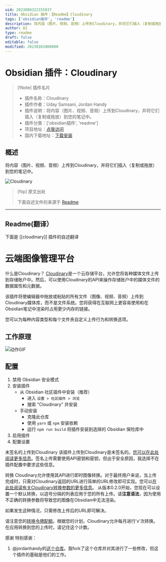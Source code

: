 ```yaml
---
uid: 2023080322155837
title: Obsidian 插件：【Readme】Cloudinary
tags: ['obsidian插件', 'readme']
description: 将内容（图片、视频、音频）上传到Cloudinary，并将它们插入（复制或拖放）到您的笔记中。
author: AI
type: readme
draft: false
editable: false
modified: 20230101000000
---
```


# Obsidian 插件：Cloudinary

> [!Note] 插件名片
> - 插件名称：Cloudinary
> - 插件作者：Uday Samsani, Jordan Handy
> - 插件说明：将内容（图片、视频、音频）上传到Cloudinary，并将它们插入（复制或拖放）到您的笔记中。
> - 插件分类：['obsidian插件', 'readme']
> - 项目地址：[点我访问](https://github.com/uday-samsani/obsidian-cloudinary)
> - 国内下载地址：[下载安装](https://pkmer.cn/products/plugin/pluginMarket/?cloudinary)

## 概述

将内容（图片、视频、音频）上传到Cloudinary，并将它们插入（复制或拖放）到您的笔记中。

![Cloudinary](https://cdn.pkmer.cn/covers/cloudinary_new.gif!pkmer)

> [!tip] 原文出处
> 
>下面自述文件的来源于 [Readme](https://ghproxy.net/https://raw.githubusercontent.com/uday-samsani/obsidian-cloudinary/main/README.md)
> 

---

## Readme(翻译）

下面是 [[cloudinary]] 插件的自述翻译


# 云端图像管理平台

什么是Cloudinary？
[Cloudinary](https://cloudinary.com/)是一个云存储平台，允许您将各种媒体文件上传到存储账户中。然后，可以使用Cloudinary的API来操作存储账户中的媒体文件的数据属性和元数据。

该插件将使编辑器中拖放或粘贴的所有文件（图像、视频、音频）上传到Cloudinary媒体库，而不是文件系统。您将获得在互联网上更容易使用和在Obsidian笔记中渲染时占用更少内存的链接。

您可以为每种内容类型和每个文件夹自定义上传行为和转换选项。

## 工作原理

![动作GIF](docs/assets/cloudinary.gif)

## 配置
1. 禁用 Obsidian 安全模式
2. 安装插件
    - 从 Obsidian 社区插件中安装（推荐）
        - 进入 `设置 > 社区插件 > 浏览`
        - 搜索 "Cloudinary" 并安装
    - 手动安装
        - 克隆此仓库
        - 使用 `yarn` 或 `npm` 安装依赖
        - 运行 `npm run build` 将插件安装到选择的 Obsidian 保险库中
3. 启用插件
4. 配置设置

未签名的上传到Cloudinary
该插件上传到Cloudinary是未签名的。[您可以在此处阅读更多信息](https://cloudinary.com/documentation/upload_images#unsigned_upload)。签名上传需要使用API密钥和密钥，但出于安全原因，我选择不在插件配置中要求这些信息。

转换
Cloudinary允许使用其API进行即时图像转换。对于最终用户来说，当上传完成时，只需对Cloudinary返回的URL进行简单的URL修改即可实现。您可以[在此处阅读有关Cloudinary转换参数的更多信息](https://cloudinary.com/documentation/transformation_reference)。
从版本0.2.0开始，您现在可以设置一个默认转换，以逗号分隔的列表应用于您的所有上传。请**注意语法**，因为使用不正确的转换参数将导致您的图像在Obsidian中无法渲染。

如果发生这种情况，只需修改上传后的URL即可解决。

请注意您的[转换令牌配额](https://cloudinary.com/blog/understanding_cloudinary_s_transformation_quotas)。根据您的计划，Cloudinary允许每月进行'x'次转换。在应用转换到您的上传时，请记住这个计数。

感谢
特别感谢：
1. @jordanhandy的[这个仓库](https://github.com/jordanhandy/obsidian-cloudinary-uploader)。我fork了这个仓库并对其进行了一些修改，但这个插件的基础是他们的工作。



